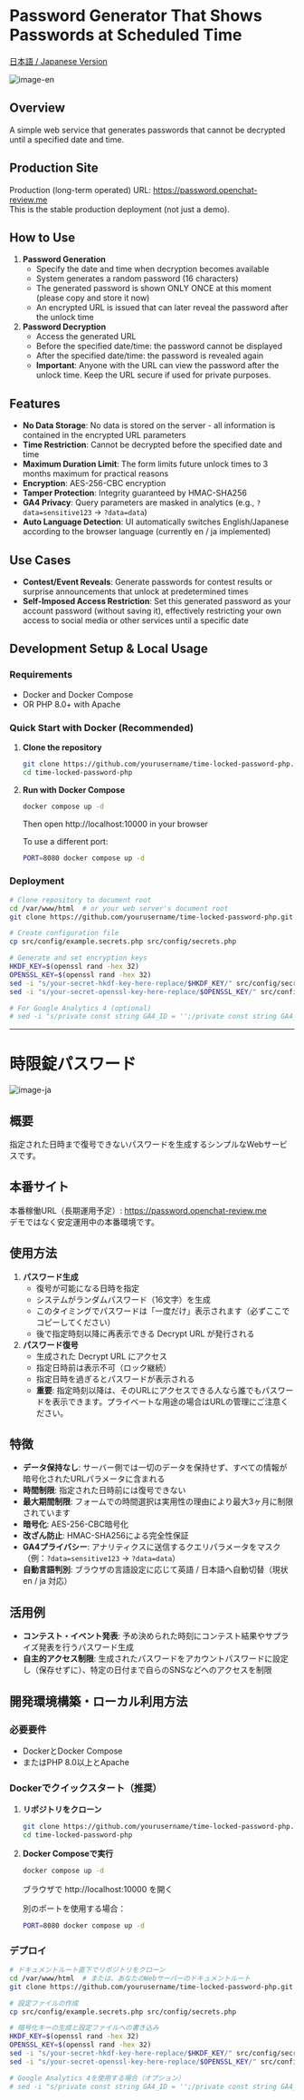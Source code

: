 # Password Generator That Shows Passwords at Scheduled Time

[日本語 / Japanese Version](#時限錠パスワード)

<img alt="image-en" src="https://github.com/user-attachments/assets/80f8b9c9-430d-4cc9-a592-73aedfa10890" />

## Overview
A simple web service that generates passwords that cannot be decrypted until a specified date and time.

## Production Site
Production (long-term operated) URL: https://password.openchat-review.me  
This is the stable production deployment (not just a demo).

## How to Use
1. **Password Generation**
   - Specify the date and time when decryption becomes available
   - System generates a random password (16 characters)
   - The generated password is shown ONLY ONCE at this moment (please copy and store it now)
   - An encrypted URL is issued that can later reveal the password after the unlock time
2. **Password Decryption**
   - Access the generated URL
   - Before the specified date/time: the password cannot be displayed
   - After the specified date/time: the password is revealed again
   - **Important**: Anyone with the URL can view the password after the unlock time. Keep the URL secure if used for private purposes.

## Features
- **No Data Storage**: No data is stored on the server - all information is contained in the encrypted URL parameters
- **Time Restriction**: Cannot be decrypted before the specified date and time
- **Maximum Duration Limit**: The form limits future unlock times to 3 months maximum for practical reasons
- **Encryption**: AES-256-CBC encryption
- **Tamper Protection**: Integrity guaranteed by HMAC-SHA256
- **GA4 Privacy**: Query parameters are masked in analytics (e.g., `?data=sensitive123` → `?data=data`)
- **Auto Language Detection**: UI automatically switches English/Japanese according to the browser language (currently en / ja implemented)

## Use Cases
- **Contest/Event Reveals**: Generate passwords for contest results or surprise announcements that unlock at predetermined times
- **Self-Imposed Access Restriction**: Set this generated password as your account password (without saving it), effectively restricting your own access to social media or other services until a specific date

## Development Setup & Local Usage

### Requirements
- Docker and Docker Compose
- OR PHP 8.0+ with Apache

### Quick Start with Docker (Recommended)
1. **Clone the repository**
   ```bash
   git clone https://github.com/yourusername/time-locked-password-php.git
   cd time-locked-password-php
   ```

2. **Run with Docker Compose**
   ```bash
   docker compose up -d
   ```
   Then open http://localhost:10000 in your browser
   
   To use a different port:
   ```bash
   PORT=8080 docker compose up -d
   ```

### Deployment

```bash
# Clone repository to document root
cd /var/www/html  # or your web server's document root
git clone https://github.com/yourusername/time-locked-password-php.git .

# Create configuration file
cp src/config/example.secrets.php src/config/secrets.php

# Generate and set encryption keys
HKDF_KEY=$(openssl rand -hex 32)
OPENSSL_KEY=$(openssl rand -hex 32)
sed -i "s/your-secret-hkdf-key-here-replace/$HKDF_KEY/" src/config/secrets.php
sed -i "s/your-secret-openssl-key-here-replace/$OPENSSL_KEY/" src/config/secrets.php

# For Google Analytics 4 (optional)
# sed -i "s/private const string GA4_ID = '';/private const string GA4_ID = 'G-XXXXXXXXXX';/" src/config/secrets.php
```

---

# 時限錠パスワード
<img alt="image-ja" src="https://github.com/user-attachments/assets/7cc22c66-c37c-4282-932b-01e66ec482d6" />

## 概要
指定された日時まで復号できないパスワードを生成するシンプルなWebサービスです。

## 本番サイト
本番稼働URL（長期運用予定）: https://password.openchat-review.me  
デモではなく安定運用中の本番環境です。

## 使用方法
1. **パスワード生成**
   - 復号が可能になる日時を指定
   - システムがランダムパスワード（16文字）を生成
   - このタイミングでパスワードは「一度だけ」表示されます（必ずここでコピーしてください）
   - 後で指定時刻以降に再表示できる Decrypt URL が発行される
2. **パスワード復号**
   - 生成された Decrypt URL にアクセス
   - 指定日時前は表示不可（ロック継続）
   - 指定日時を過ぎるとパスワードが表示される
   - **重要**: 指定時刻以降は、そのURLにアクセスできる人なら誰でもパスワードを表示できます。プライベートな用途の場合はURLの管理にご注意ください。

## 特徴
- **データ保持なし**: サーバー側では一切のデータを保持せず、すべての情報が暗号化されたURLパラメータに含まれる
- **時間制限**: 指定された日時前には復号できない
- **最大期間制限**: フォームでの時間選択は実用性の理由により最大3ヶ月に制限されています
- **暗号化**: AES-256-CBC暗号化
- **改ざん防止**: HMAC-SHA256による完全性保証
- **GA4プライバシー**: アナリティクスに送信するクエリパラメータをマスク（例：`?data=sensitive123` → `?data=data`）
- **自動言語判別**: ブラウザの言語設定に応じて英語 / 日本語へ自動切替（現状 en / ja 対応）

## 活用例
- **コンテスト・イベント発表**: 予め決められた時刻にコンテスト結果やサプライズ発表を行うパスワード生成
- **自主的アクセス制限**: 生成されたパスワードをアカウントパスワードに設定し（保存せずに）、特定の日付まで自らのSNSなどへのアクセスを制限

## 開発環境構築・ローカル利用方法

### 必要要件
- DockerとDocker Compose
- またはPHP 8.0以上とApache

### Dockerでクイックスタート（推奨）
1. **リポジトリをクローン**
   ```bash
   git clone https://github.com/yourusername/time-locked-password-php.git
   cd time-locked-password-php
   ```

2. **Docker Composeで実行**
   ```bash
   docker compose up -d
   ```
   ブラウザで http://localhost:10000 を開く
   
   別のポートを使用する場合：
   ```bash
   PORT=8080 docker compose up -d
   ```

### デプロイ

```bash
# ドキュメントルート直下でリポジトリをクローン
cd /var/www/html  # または、あなたのWebサーバーのドキュメントルート
git clone https://github.com/yourusername/time-locked-password-php.git .

# 設定ファイルの作成
cp src/config/example.secrets.php src/config/secrets.php

# 暗号化キーの生成と設定ファイルへの書き込み
HKDF_KEY=$(openssl rand -hex 32)
OPENSSL_KEY=$(openssl rand -hex 32)
sed -i "s/your-secret-hkdf-key-here-replace/$HKDF_KEY/" src/config/secrets.php
sed -i "s/your-secret-openssl-key-here-replace/$OPENSSL_KEY/" src/config/secrets.php

# Google Analytics 4を使用する場合（オプション）
# sed -i "s/private const string GA4_ID = '';/private const string GA4_ID = 'G-XXXXXXXXXX';/" src/config/secrets.php
```
